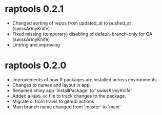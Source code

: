 # raptools 0.2.1

* Changed sorting of repos from updated_at to pushed_at (swissArmyKnife)
* Fixed missing (temporary) disabling of default-branch-only for QA (swissArmyKnife)
* Lintring and improving

# raptools 0.2.0

* Improvements of how R packages are installed across environments
* Changes to names and layout in app
* Renamed shiny app 'installPackage' to 'swissArmyKnife'
* Added a `NEWS.md` file to track changes to the package.
* Migrate ci from travis to github actions
* Main branch name changed from 'master' to 'main'
